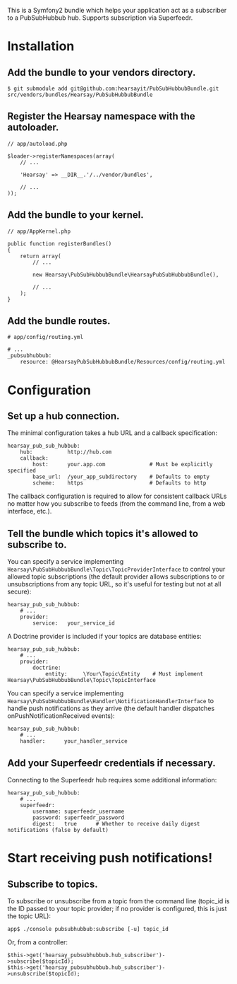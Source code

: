 This is a Symfony2 bundle which helps your application act as a subscriber to
a PubSubHubbub hub.  Supports subscription via Superfeedr.

Installation
============

Add the bundle to your vendors directory.
-----------------------------------------

    $ git submodule add git@github.com:hearsayit/PubSubHubbubBundle.git src/vendors/bundles/Hearsay/PubSubHubbubBundle

Register the Hearsay namespace with the autoloader.
---------------------------------------------------
    
    // app/autoload.php

    $loader->registerNamespaces(array(
        // ...

        'Hearsay' => __DIR__.'/../vendor/bundles',

        // ...
    ));

Add the bundle to your kernel.
------------------------------

    // app/AppKernel.php

    public function registerBundles()
    {
        return array(
            // ...

            new Hearsay\PubSubHubbubBundle\HearsayPubSubHubbubBundle(),

            // ...
        );
    }

Add the bundle routes.
----------------------

    # app/config/routing.yml

    # ...
    _pubsubhubbub:
        resource: @HearsayPubSubHubbubBundle/Resources/config/routing.yml

Configuration
=============

Set up a hub connection.
------------------------

The minimal configuration takes a hub URL and a callback specification:

    hearsay_pub_sub_hubbub:
        hub:           http://hub.com
        callback:    
            host:      your.app.com              # Must be explicitly specified
            base_url:  /your_app_subdirectory    # Defaults to empty
            scheme:    https                     # Defaults to http

The callback configuration is required to allow for consistent callback URLs no
matter how you subscribe to feeds (from the command line, from a web interface,
etc.).

Tell the bundle which topics it's allowed to subscribe to.
----------------------------------------------------------

You can specify a service implementing `Hearsay\PubSubHubbubBundle\Topic\TopicProviderInterface`
to control your allowed topic subscriptions (the default provider allows 
subscriptions to or unsubscriptions from any topic URL, so it's useful for 
testing but not at all secure):

    hearsay_pub_sub_hubbub:
        # ...
        provider:
            service:   your_service_id

A Doctrine provider is included if your topics are database entities:

    hearsay_pub_sub_hubbub:
        # ...
        provider:
            doctrine:
                entity:     \Your\Topic\Entity    # Must implement Hearsay\PubSubHubbubBundle\Topic\TopicInterface

You can specify a service implementing `Hearsay\PubSubHubbubBundle\Handler\NotificationHandlerInterface`
to handle push notifications as they arrive (the default handler dispatches
onPushNotificationReceived events):

    hearsay_pub_sub_hubbub:
        # ...
        handler:      your_handler_service

Add your Superfeedr credentials if necessary.
---------------------------------------------

Connecting to the Superfeedr hub requires some additional information:

    hearsay_pub_sub_hubbub:
        # ...
        superfeedr:
            username: superfeedr_username
            password: superfeedr_password
            digest:   true      # Whether to receive daily digest notifications (false by default)

Start receiving push notifications!
===================================

Subscribe to topics.
--------------------

To subscribe or unsubscribe from a topic from the command line (topic_id is the
ID passed to your topic provider; if no provider is configured, this is just
the topic URL):

    app$ ./console pubsubhubbub:subscribe [-u] topic_id

Or, from a controller:

    $this->get('hearsay_pubsubhubbub.hub_subscriber')->subscribe($topicId);
    $this->get('hearsay_pubsubhubbub.hub_subscriber')->unsubscribe($topicId);
